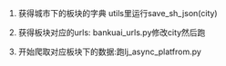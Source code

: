 1. 获得城市下的板块的字典 utils里运行save_sh_json(city)

2. 获得板块对应的urls: bankuai_urls.py修改city然后跑
3. 开始爬取对应板块下的数据:跑lj_async_platfrom.py